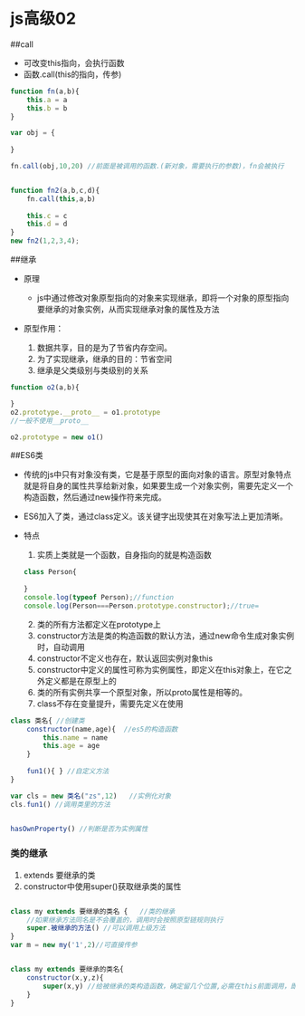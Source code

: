 # js高级02



##call

+ 可改变this指向，会执行函数
+ 函数.call(this的指向，传参)

```js
function fn(a,b){
    this.a = a
    this.b = b
}

var obj = {
    
}

fn.call(obj,10,20) //前面是被调用的函数.(新对象，需要执行的参数)，fn会被执行


function fn2(a,b,c,d){
    fn.call(this,a,b)
    
    this.c = c
    this.d = d
}
new fn2(1,2,3,4);
```

##继承

+ 原理
  + js中通过修改对象原型指向的对象来实现继承，即将一个对象的原型指向要继承的对象实例，从而实现继承对象的属性及方法

+ 原型作用：
  1. 数据共享，目的是为了节省内存空间。
  2. 为了实现继承，继承的目的：节省空间
  3. 继承是父类级别与类级别的关系

```js
function o2(a,b){

}
o2.prototype.__proto__ = o1.prototype	
//一般不使用__proto__

o2.prototype = new o1()
```

##ES6类

+ 传统的js中只有对象没有类，它是基于原型的面向对象的语言。原型对象特点就是将自身的属性共享给新对象，如果要生成一个对象实例，需要先定义一个构造函数，然后通过new操作符来完成。

+ ES6加入了类，通过class定义。该关键字出现使其在对象写法上更加清晰。

+ 特点

  1. 实质上类就是一个函数，自身指向的就是构造函数

  ```js
  class Person{
      
  }
  console.log(typeof Person);//function
  console.log(Person===Person.prototype.constructor);//true=
  ```

  2. 类的所有方法都定义在prototype上
  3. constructor方法是类的构造函数的默认方法，通过new命令生成对象实例时，自动调用
  4. constructor不定义也存在，默认返回实例对象this
  5. constructor中定义的属性可称为实例属性，即定义在this对象上，在它之外定义都是在原型上的
  6. 类的所有实例共享一个原型对象，所以proto属性是相等的。
  7. class不存在变量提升，需要先定义在使用

```js
class 类名{ //创建类
    constructor(name,age){	//es5的构造函数
        this.name = name
        this.age = age
    }
    
    fun1(){ } //自定义方法
}	

var cls = new 类名("zs",12)	//实例化对象
cls.fun1() //调用类里的方法


hasOwnProperty() //判断是否为实例属性
```

### 类的继承

1. extends 要继承的类
2. constructor中使用super()获取继承类的属性

```js

class my extends 要继承的类名 {	//类的继承
    //如果继承方法同名是不会覆盖的，调用时会按照原型链规则执行
    super.被继承的方法() //可以调用上级方法
}
var m = new my('1',2)//可直接传参


class my extends 要继承的类名{
    constructor(x,y,z){
        super(x,y) //给被继承的类构造函数，确定留几个位置,必需在this前面调用，即使没有参数也要放在前面。
    }
}

```




